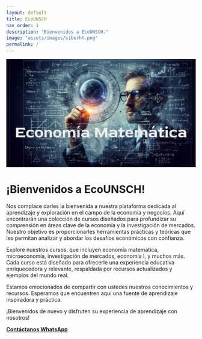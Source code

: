 ```yaml
---
layout: default
title: EcoUNSCH
nav_order: 1
description: "Bienvenidos a EcoUNSCH."
image: "assets/images/siberhh.png"
permalink: /
---
```

![fonfo](assets/images/Myem.png)

# ¡Bienvenidos a EcoUNSCH!

Nos complace darles la bienvenida a nuestra plataforma dedicada al aprendizaje y exploración en el campo de la economía y negocios. Aquí encontrarán una colección de cursos diseñados para profundizar su comprensión en áreas clave de la economía y la investigación de mercados. Nuestro objetivo es proporcionarles herramientas prácticas y teóricas que les permitan analizar y abordar los desafíos económicos con confianza.

Explore nuestros cursos, que incluyen economía matemática, microeconomía, investigación de mercados, economía I, y muchos más. Cada curso está diseñado para ofrecerle una experiencia educativa enriquecedora y relevante, respaldada por recursos actualizados y ejemplos del mundo real.

Estamos emocionados de compartir con ustedes nuestros conocimientos y recursos. Esperamos que encuentren aquí una fuente de aprendizaje inspiradora y práctica.

¡Bienvenidos de nuevo y disfruten su experiencia de aprendizaje con nosotros!

[**Contáctanos WhatsApp**](https://wa.me/message/CGKEXJDOX4NMB1 "Click aquí")
